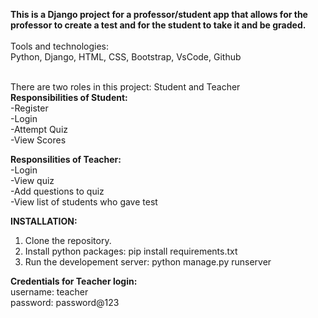 **This is a Django project for a professor/student app that allows for the professor to create a test and for the student to take it and be graded.**<br><br>
Tools and technologies:<br>
       Python, Django, HTML, CSS, Bootstrap, VsCode, Github<br> <br>
	
There are two roles in this project: Student and Teacher <br>
**Responsibilities of Student:<br>**
	-Register<br>
	-Login<br>
	-Attempt Quiz<br>
	-View Scores<br>

**Responsilities of Teacher:<br>**
	-Login<br>
	-View quiz<br>
	-Add questions to quiz<br>
	-View list of students who gave test<br>


**INSTALLATION:<br>**

1. Clone the repository.
2. Install python packages: pip install requirements.txt
3. Run the developement server: python manage.py runserver



**Credentials for Teacher login:<br>**
	username: teacher<br>
	password: password@123<br>
